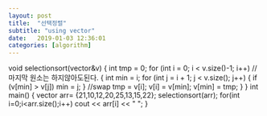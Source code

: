 ```yaml
---
layout: post
title:  "선택정렬"
subtitle: "using vector"
date:   2019-01-03 12:36:01
categories: [algorithm]
---
```



void selectionsort(vector<int>&v) {
	int tmp = 0;
	for (int i = 0; i < v.size()-1; i++) //마지막 원소는 하지않아도된다.
	{
		int min = i;
		for (int j = i + 1; j < v.size(); j++)
		{
			if (v[min] > v[j])
				min = j;
		}
		//swap
		tmp = v[i];
		v[i] = v[min];
		v[min] = tmp;
	}
}
int main()
{
	vector<int> arr= {21,10,12,20,25,13,15,22};
	selectionsort(arr);
	for(int i=0;i<arr.size();i++)
		cout << arr[i] << " ";
}
